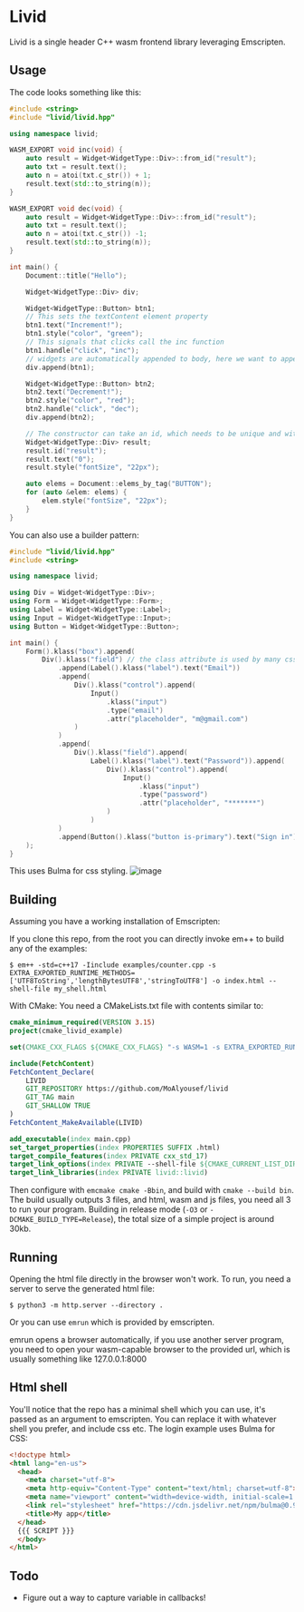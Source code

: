 # Livid

Livid is a single header C++ wasm frontend library leveraging Emscripten.

## Usage

The code looks something like this:
```cpp
#include <string>
#include "livid/livid.hpp"

using namespace livid;

WASM_EXPORT void inc(void) {
    auto result = Widget<WidgetType::Div>::from_id("result");
    auto txt = result.text();
    auto n = atoi(txt.c_str()) + 1;
    result.text(std::to_string(n));
}

WASM_EXPORT void dec(void) {
    auto result = Widget<WidgetType::Div>::from_id("result");
    auto txt = result.text();
    auto n = atoi(txt.c_str()) -1;
    result.text(std::to_string(n));
}

int main() {
    Document::title("Hello");

    Widget<WidgetType::Div> div; 

    Widget<WidgetType::Button> btn1;
    // This sets the textContent element property
    btn1.text("Increment!");
    btn1.style("color", "green");
    // This signals that clicks call the inc function
    btn1.handle("click", "inc");
    // widgets are automatically appended to body, here we want to append to the div
    div.append(btn1);

    Widget<WidgetType::Button> btn2;
    btn2.text("Decrement!");
    btn2.style("color", "red");
    btn2.handle("click", "dec");
    div.append(btn2);

    // The constructor can take an id, which needs to be unique and without spaces, here we need it for the callback
    Widget<WidgetType::Div> result;
    result.id("result");
    result.text("0");
    result.style("fontSize", "22px");

    auto elems = Document::elems_by_tag("BUTTON");
    for (auto &elem: elems) {
        elem.style("fontSize", "22px");
    }
}
```
You can also use a builder pattern:
```cpp
#include "livid/livid.hpp"
#include <string>

using namespace livid;

using Div = Widget<WidgetType::Div>;
using Form = Widget<WidgetType::Form>;
using Label = Widget<WidgetType::Label>;
using Input = Widget<WidgetType::Input>;
using Button = Widget<WidgetType::Button>;

int main() {
    Form().klass("box").append(
        Div().klass("field") // the class attribute is used by many css libs for styling elements of the same class
            .append(Label().klass("label").text("Email"))
            .append(
                Div().klass("control").append(
                    Input()
                        .klass("input")
                        .type("email")
                        .attr("placeholder", "m@gmail.com")
                )
            )
            .append(
                Div().klass("field").append(
                    Label().klass("label").text("Password")).append(
                        Div().klass("control").append(
                            Input()
                                .klass("input")
                                .type("password")
                                .attr("placeholder", "*******")
                        )
                    )
            )
            .append(Button().klass("button is-primary").text("Sign in"))
    );
}
```
This uses Bulma for css styling.
![image](https://user-images.githubusercontent.com/37966791/147970535-12542b64-94e2-4660-86d1-43846d9ce92f.png)

## Building

Assuming you have a working installation of Emscripten:

If you clone this repo, from the root you can directly invoke em++ to build any of the examples:
```
$ em++ -std=c++17 -Iinclude examples/counter.cpp -s EXTRA_EXPORTED_RUNTIME_METHODS=['UTF8ToString','lengthBytesUTF8','stringToUTF8'] -o index.html --shell-file my_shell.html
```

With CMake:
You need a CMakeLists.txt file with contents similar to:
```cmake
cmake_minimum_required(VERSION 3.15)
project(cmake_livid_example)

set(CMAKE_CXX_FLAGS ${CMAKE_CXX_FLAGS} "-s WASM=1 -s EXTRA_EXPORTED_RUNTIME_METHODS=['UTF8ToString','lengthBytesUTF8','stringToUTF8']")

include(FetchContent)
FetchContent_Declare(
    LIVID
    GIT_REPOSITORY https://github.com/MoAlyousef/livid
    GIT_TAG main
    GIT_SHALLOW TRUE
)
FetchContent_MakeAvailable(LIVID)

add_executable(index main.cpp)
set_target_properties(index PROPERTIES SUFFIX .html)
target_compile_features(index PRIVATE cxx_std_17)
target_link_options(index PRIVATE --shell-file ${CMAKE_CURRENT_LIST_DIR}/my_shell.html)
target_link_libraries(index PRIVATE livid::livid)
```
Then configure with `emcmake cmake -Bbin`, and build with `cmake --build bin`.
The build usually outputs 3 files, and html, wasm and js files, you need all 3 to run your program.
Building in release mode (`-O3` or `-DCMAKE_BUILD_TYPE=Release`), the total size of a simple project is around 30kb.

## Running

Opening the html file directly in the browser won't work.
To run, you need a server to serve the generated html file:
```
$ python3 -m http.server --directory .
```
Or you can use `emrun` which is provided by emscripten.

emrun opens a browser automatically, if you use another server program, you need to open your wasm-capable browser to the provided url, which is usually something like 127.0.0.1:8000

## Html shell

You'll notice that the repo has a minimal shell which you can use, it's passed as an argument to emscripten. You can replace it with whatever shell you prefer, and include css etc. The login example uses Bulma for CSS:
```html
<!doctype html>
<html lang="en-us">
  <head>
    <meta charset="utf-8">
    <meta http-equiv="Content-Type" content="text/html; charset=utf-8">
    <meta name="viewport" content="width=device-width, initial-scale=1.0">
    <link rel="stylesheet" href="https://cdn.jsdelivr.net/npm/bulma@0.9.3/css/bulma.min.css">
    <title>My app</title>
  </head>
  {{{ SCRIPT }}}
  </body>
</html>
```

## Todo
- Figure out a way to capture variable in callbacks!